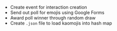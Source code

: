- Create event for interaction creation
- Send out poll for emojis using Google Forms
- Award poll winner through random draw
- Create `.json` file to load kaomojis into hash map